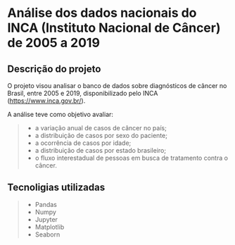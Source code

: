 # Análise dos dados nacionais do INCA (Instituto Nacional de Câncer) de 2005 a 2019

## Descrição do projeto

O projeto visou analisar o banco de dados sobre diagnósticos de câncer no Brasil, entre 2005 e 2019, disponibilizado pelo INCA (<https://www.inca.gov.br/>). 

A análise teve como objetivo avaliar:
>* a variação anual de casos de câncer no país;
>* a distribuição de casos por sexo do paciente;
>* a ocorrência de casos por idade;
>* a distribuição de casos por estado brasileiro;
>* o fluxo interestadual de pessoas em busca de tratamento contra o câncer.

## Tecnoligias utilizadas

>* Pandas
>* Numpy
>* Jupyter
>* Matplotlib
>* Seaborn

